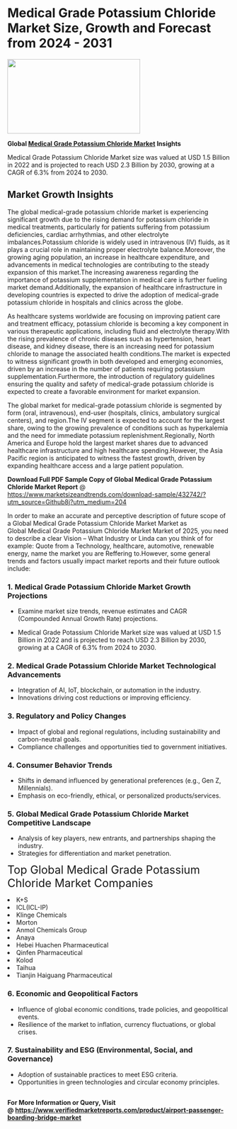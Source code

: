 <H1>Medical Grade Potassium Chloride Market Size, Growth and Forecast from 2024 - 2031</H1><img class="aligncenter size-medium wp-image-584254" src="https://thirdeyenews.in/wp-content/uploads/2024/09/Global-Market-Research-300x168.jpeg" alt="" width="300" height="168" /><p><strong>Global&nbsp;<a href="https://www.marketsizeandtrends.com/download-sample/432742/?utm_source=Github8j?utm_medium=204">Medical Grade Potassium Chloride Market</a> Insights</strong></p><p>Medical Grade Potassium Chloride Market size was valued at USD 1.5 Billion in 2022 and is projected to reach USD 2.3 Billion by 2030, growing at a CAGR of 6.3% from 2024 to 2030.</p><p><h2>Market Growth Insights</h2> <p>The global medical-grade potassium chloride market is experiencing significant growth due to the rising demand for potassium chloride in medical treatments, particularly for patients suffering from potassium deficiencies, cardiac arrhythmias, and other electrolyte imbalances.Potassium chloride is widely used in intravenous (IV) fluids, as it plays a crucial role in maintaining proper electrolyte balance.Moreover, the growing aging population, an increase in healthcare expenditure, and advancements in medical technologies are contributing to the steady expansion of this market.The increasing awareness regarding the importance of potassium supplementation in medical care is further fueling market demand.Additionally, the expansion of healthcare infrastructure in developing countries is expected to drive the adoption of medical-grade potassium chloride in hospitals and clinics across the globe.</p> <p>As healthcare systems worldwide are focusing on improving patient care and treatment efficacy, potassium chloride is becoming a key component in various therapeutic applications, including fluid and electrolyte therapy.With the rising prevalence of chronic diseases such as hypertension, heart disease, and kidney disease, there is an increasing need for potassium chloride to manage the associated health conditions.The market is expected to witness significant growth in both developed and emerging economies, driven by an increase in the number of patients requiring potassium supplementation.Furthermore, the introduction of regulatory guidelines ensuring the quality and safety of medical-grade potassium chloride is expected to create a favorable environment for market expansion.</p> <p>The global market for medical-grade potassium chloride is segmented by form (oral, intravenous), end-user (hospitals, clinics, ambulatory surgical centers), and region.The IV segment is expected to account for the largest share, owing to the growing prevalence of conditions such as hyperkalemia and the need for immediate potassium replenishment.Regionally, North America and Europe hold the largest market shares due to advanced healthcare infrastructure and high healthcare spending.However, the Asia Pacific region is anticipated to witness the fastest growth, driven by expanding healthcare access and a large patient population.</p> <p><span class=""><strong>Download Full PDF Sample Copy of Global Medical Grade Potassium Chloride Market Report</strong> @ <a href="https://www.marketsizeandtrends.com/download-sample/432742/?utm_source=Github8j?utm_medium=204" target="_blank">https://www.marketsizeandtrends.com/download-sample/432742/?utm_source=Github8j?utm_medium=204</a></span></p><p>In order to make an accurate and perceptive description of future scope of a Global&nbsp;Medical Grade Potassium Chloride Market Market as Global&nbsp;Medical Grade Potassium Chloride Market Market of 2025, you need to describe a clear Vision &ndash; What Industry or Linda can you think of for example: Quote from a Technology, healthcare, automotive, renewable energy, name the market you are Reffering to.However, some general trends and factors usually impact market reports and their future outlook include:</p><h3>1.&nbsp;<strong>Medical Grade Potassium Chloride Market Growth Projections</strong></h3><ul><li>Examine market size trends, revenue estimates and CAGR (Compounded Annual Growth Rate) projections.</li><li><p>Medical Grade Potassium Chloride Market size was valued at USD 1.5 Billion in 2022 and is projected to reach USD 2.3 Billion by 2030, growing at a CAGR of 6.3% from 2024 to 2030.</p></li></ul><h3>2.&nbsp;<strong>Medical Grade Potassium Chloride Market Technological Advancements</strong></h3><ul><li>Integration of AI, IoT, blockchain, or automation in the industry.</li><li>Innovations driving cost reductions or improving efficiency.</li></ul><h3>3.&nbsp;<strong>Regulatory and Policy Changes</strong></h3><ul><li>Impact of global and regional regulations, including sustainability and carbon-neutral goals.</li><li>Compliance challenges and opportunities tied to government initiatives.</li></ul><h3>4.&nbsp;<strong>Consumer Behavior Trends</strong></h3><ul><li>Shifts in demand influenced by generational preferences (e.g., Gen Z, Millennials).</li><li>Emphasis on eco-friendly, ethical, or personalized products/services.</li></ul><h3>5.&nbsp;<strong>Global Medical Grade Potassium Chloride Market Competitive Landscape</strong></h3><ul><li>Analysis of key players, new entrants, and partnerships shaping the industry.</li><li>Strategies for differentiation and market penetration.</li></ul><p data-pm-slice="1 1 []"><span style="color: inherit; font-family: inherit; font-size: 25px;">Top Global Medical Grade Potassium Chloride Market Companies</span></p><div class="" data-test-id=""><p><li>K+S</li><li> ICL(ICL-IP)</li><li> Klinge Chemicals</li><li> Morton</li><li> Anmol Chemicals Group</li><li> Anaya</li><li> Hebei Huachen Pharmaceutical</li><li> Qinfen Pharmaceutical</li><li> Kolod</li><li> Taihua</li><li> Tianjin Haiguang Pharmaceutical</li></p></div><h3>6.&nbsp;<strong>Economic and Geopolitical Factors</strong></h3><ul><li>Influence of global economic conditions, trade policies, and geopolitical events.</li><li>Resilience of the market to inflation, currency fluctuations, or global crises.</li></ul><h3>7.&nbsp;<strong>Sustainability and ESG (Environmental, Social, and Governance)</strong></h3><ul><li>Adoption of sustainable practices to meet ESG criteria.</li><li>Opportunities in green technologies and circular economy principles.</li></ul><h2><strong style="font-size: 14px;">For More Information or Query, Visit @&nbsp;</strong><a style="background-color: #ffffff; font-size: 14px;" href="https://www.marketsizeandtrends.com/report/medical-grade-potassium-chloride-market/" target="_blank">https://www.verifiedmarketreports.com/product/airport-passenger-boarding-bridge-market</a></h2>